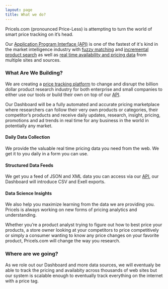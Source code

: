 ```yaml
---
layout: page
title: What we do?
---
```


Pricels.com (pronounced Price-Less) is attempting to turn the world of smart price tracking on it’s head.

Our <a href="http://developers.pricels.com" target="_blank">Application Program Interface (API)</a> is one of the fastest of it's kind in the market intelligence industry with <a href="http://en.wikipedia.org/wiki/Fuzzy_matching_%28computer-assisted_translation%29" target="_blank">fuzzy matching</a> and <a href="http://en.wikipedia.org/wiki/Incremental_search" target="_blank">incremental product search</a> as well as <a href="http://en.wikipedia.org/wiki/Real-time_data" target="_blank">real time availability and pricing data</a> from multiple sites and sources.

### What Are We Building?
We are creating a <a href="http://en.wikipedia.org/wiki/Platform_as_a_service" target="_blank">price tracking platform</a> to change and disrupt the billion dollar product research industry for both enterprise and small companies to either use our tools or build their own on top of our <a href="http://developers.pricels.com" target="_blank">API</a>.

<p class="message">
Our Dashboard will be a fully automated and accurate pricing marketplace where researchers can follow their very own products or categories, their competitor’s products and receive daily updates, research, insight, pricing, promotions and ad trends in real time for any business in the world in potentially any market.
</p>

#### Daily Data Collection
We provide the valuable real time pricing data you need from the web. We get it to you daily in a form you can use.

#### Structured Data Feeds
We get you a feed of JSON and XML data you can access via our <a href="http://developers.pricels.com" target="_blank">API</a>, our Dashboard will introduce CSV and Exell exports.

#### Data Science Insights
We also help you maximize learning from the data we are providing you. Pricels is always working on new forms of pricing analytics and understanding.

Whether you’re a product analyst trying to figure out how to best price your products, a store owner looking at your competitors to price competitively or simply a consumer wanting to know any price changes on your favorite product, Pricels.com will change the way you research.

### Where are we going?
As we role out our Dashboard and more data sources, we will eventualy be able to track the pricing and availabity across thousands of web sites but our system is scalable enough to eventually track everything on the internet with a price tag.

